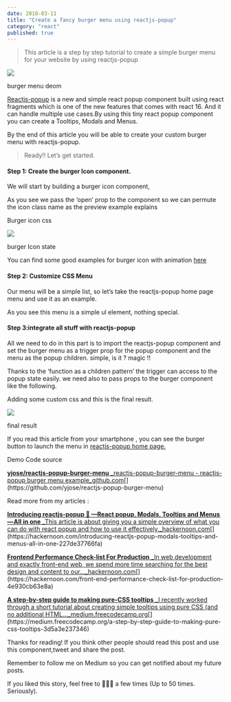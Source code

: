```yaml
---
date: 2018-03-11
title: "Create a fancy burger menu using reactjs-popup"
category: "react"
published: true
---
```


> This article is a step by step tutorial to create a simple burger menu for your website by using reactjs-popup

![](https://cdn-images-1.medium.com/max/800/1*ttcLA5BrtUAXSBo6YfoQoA.gif)

burger menu deom

[Reactjs-popup](https://react-popup.netlify.com/) is a new and simple react popup component built using react fragments which is one of the new features that comes with react 16. And it can handle multiple use cases.By using this tiny react popup component you can create a Tooltips, Modals and Menus.

By the end of this article you will be able to create your custom burger menu with reactjs-popup.

> Ready!! Let’s get started.

#### Step 1: Create the burger Icon component.

We will start by building a burger icon component,

As you see we pass the ‘open’ prop to the component so we can permute the icon class name as the preview example explains

Burger icon css

![](https://cdn-images-1.medium.com/max/800/1*0Tqwq8OspuZd6vKrfFE0Yw.png)

burger Icon state

You can find some good examples for burger icon with animation [here](https://jonsuh.com/hamburgers/)

#### Step 2: Customize CSS Menu

Our menu will be a simple list, so let’s take the reactjs-popup home page menu and use it as an example.

As you see this menu is a simple ul element, nothing special.

#### Step 3:integrate all stuff with reactjs-popup

All we need to do in this part is to import the reactjs-popup component and set the burger menu as a trigger prop for the popup component and the menu as the popup children. simple, is it ? magic !!

Thanks to the ‘function as a children pattern’ the trigger can access to the popup state easily. we need also to pass props to the burger component like the following.

Adding some custom css and this is the final result.

![](https://cdn-images-1.medium.com/max/800/1*ttcLA5BrtUAXSBo6YfoQoA.gif)

final result

If you read this article from your smartphone , you can see the burger button to launch the menu in [reactjs-popup home page.](https://react-popup.netlify.com/)

Demo Code source

[**yjose/reactjs-popup-burger-menu**
\_reactjs-popup-burger-menu - reactjs-popup burger menu example_github.com](https://github.com/yjose/reactjs-popup-burger-menu "https://github.com/yjose/reactjs-popup-burger-menu")[](https://github.com/yjose/reactjs-popup-burger-menu)

Read more from my articles :

[**Introducing reactjs-popup 🎉 —React popup, Modals, Tooltips and Menus — All in one**
\_This article is about giving you a simple overview of what you can do with react popup and how to use it effectively.\_hackernoon.com](https://hackernoon.com/introducing-reactjs-popup-modals-tooltips-and-menus-all-in-one-227de37766fa "https://hackernoon.com/introducing-reactjs-popup-modals-tooltips-and-menus-all-in-one-227de37766fa")[](https://hackernoon.com/introducing-reactjs-popup-modals-tooltips-and-menus-all-in-one-227de37766fa)

[**Frontend Performance Check-list For Production**
\_In web development and exactly front-end web, we spend more time searching for the best design and content to our…\_hackernoon.com](https://hackernoon.com/front-end-performance-check-list-for-production-4e930cb63e8a "https://hackernoon.com/front-end-performance-check-list-for-production-4e930cb63e8a")[](https://hackernoon.com/front-end-performance-check-list-for-production-4e930cb63e8a)

[**A step-by-step guide to making pure-CSS tooltips**
\_I recently worked through a short tutorial about creating simple tooltips using pure CSS (and no additional HTML…\_medium.freecodecamp.org](https://medium.freecodecamp.org/a-step-by-step-guide-to-making-pure-css-tooltips-3d5a3e237346 "https://medium.freecodecamp.org/a-step-by-step-guide-to-making-pure-css-tooltips-3d5a3e237346")[](https://medium.freecodecamp.org/a-step-by-step-guide-to-making-pure-css-tooltips-3d5a3e237346)

Thanks for reading! If you think other people should read this post and use this component,tweet and share the post.

Remember to follow me on Medium so you can get notified about my future posts.

If you liked this story, feel free to 👏👏👏 a few times (Up to 50 times. Seriously).

